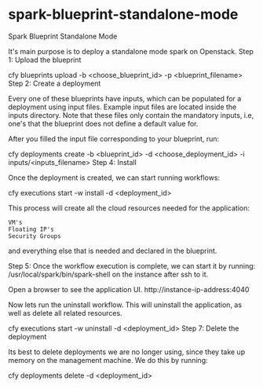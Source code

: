 
# spark-blueprint-standalone-mode

Spark Blueprint Standalone Mode

It's main purpose is to deploy a standalone mode spark on Openstack.
Step 1: Upload the blueprint

cfy blueprints upload -b <choose_blueprint_id> -p <blueprint_filename>
Step 2: Create a deployment

Every one of these blueprints have inputs, which can be populated for a deployment using input files.
Example input files are located inside the inputs directory.
Note that these files only contain the mandatory inputs, i.e, one's that the blueprint does not define a default value for.

After you filled the input file corresponding to your blueprint, run:

cfy deployments create -b <blueprint_id> -d <choose_deployment_id> -i inputs/<inputs_filename>
Step 4: Install

Once the deployment is created, we can start running workflows:

cfy executions start -w install -d <deployment_id>

This process will create all the cloud resources needed for the application:

    VM's
    Floating IP's
    Security Groups

and everything else that is needed and declared in the blueprint.

Step 5: Once the workflow execution is complete, we can start it by running:
/usr/local/spark/bin/spark-shell
on the instance after ssh to it.

Open a browser to see the application UI.
http://instance-ip-address:4040


Now lets run the uninstall workflow. This will uninstall the application, as well as delete all related resources.

cfy executions start -w uninstall -d <deployment_id>
Step 7: Delete the deployment

Its best to delete deployments we are no longer using, since they take up memory on the management machine. We do this by running:

cfy deployments delete -d <deployment_id>


